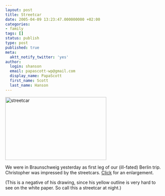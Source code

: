 ```yaml
---
layout: post
title: Streetcar
date: 2005-04-09 13:23:47.000000000 +02:00
categories:
- family
tags: []
status: publish
type: post
published: true
meta:
  aktt_notify_twitter: 'yes'
author:
  login: shanson
  email: papascott-wp@gmail.com
  display_name: PapaScott
  first_name: Scott
  last_name: Hanson
---
```

<p><a href="https://www.papascott.de/fotos/streetcar1.php" onclick="window.open('https://www.papascott.de/fotos/streetcar1.php','popup','width=640,height=399,scrollbars=no,resizable=no,toolbar=no,directories=no,location=no,menubar=no,status=no,left=0,top=0'); return false"><img src="https://www.papascott.de/wordpress/wp-content/uploads/2005/04/streetcar-thumb.jpg" width="320" height="199" border="0" alt="streetcar" /></a></p>
<p>We were in Braunschweig yesterday as first leg of our (ill-fated) Berlin trip. Christopher was impressed by the streetcars. <a href="https://www.papascott.de/fotos/streetcar1.php" onclick="window.open('https://www.papascott.de/fotos/streetcar1.php','popup','width=640,height=399,scrollbars=no,resizable=no,toolbar=no,directories=no,location=no,menubar=no,status=no,left=0,top=0'); return false">Click</a> for an enlargement.</p>
<p>(This is a negative of his drawing, since his yellow outline is very hard to see on the white paper. So call this a streetcar at night.)</p>
